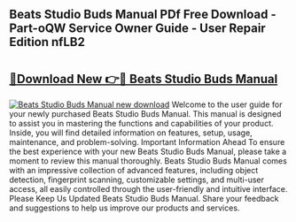 ## Beats Studio Buds Manual PDf Free Download - Part-oQW Service Owner Guide - User Repair Edition nfLB2

# <h2><a href="http://bc43686.oget.top/?id=Beats+Studio+Buds+Manual">🔗Download New 👉🔴 Beats Studio Buds Manual</a></h2>

[![Beats Studio Buds Manual new download](https://i.imgur.com/5g1atiW.png)](http://bc43686.oget.top/?id=Beats+Studio+Buds+Manual)
Welcome to the user guide for your newly purchased Beats Studio Buds Manual. This manual is designed to assist you in mastering the functions and capabilities of your product. Inside, you will find detailed information on features, setup, usage, maintenance, and problem-solving. Important Information Ahead To ensure the best experience with your new Beats Studio Buds Manual, please take a moment to review this manual thoroughly. Beats Studio Buds Manual comes with an impressive collection of advanced features, including object detection, fingerprint scanning, customizable settings, and multi-user access, all easily controlled through the user-friendly and intuitive interface. Please Keep Us Updated Beats Studio Buds Manual. Share your feedback and suggestions to help us improve our products and services.
